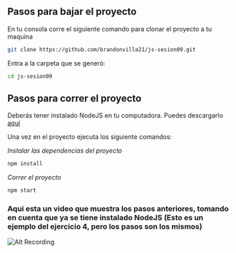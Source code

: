 ## Pasos para bajar el proyecto

En tu consola corre el siguiente comando para clonar el proyecto a tu maquina
```sh
git clone https://github.com/brandonvilla21/js-sesion09.git
```

Entra a la carpeta que se generó:
```sh
cd js-sesion09
```

## Pasos para correr el proyecto
Deberás tener instalado NodeJS en tu computadora. Puedes descargarlo [aquí](https://nodejs.org/en/)

Una vez en el proyecto ejecuta los siguiente comandos:<br/>

*Instalar las dependencias del proyecto*
```sh
npm install
```

*Correr el proyecto*
```sh
npm start
```

### Aqui esta un video que muestra los pasos anteriores, tomando en cuenta que ya se tiene instalado NodeJS (Esto es un ejemplo del ejercicio 4, pero los pasos son los mismos)
![Alt Recording](https://github.com/brandonvilla21/js-sesion04/blob/master/recording.2020-07-06%2022_52_57.gif)
